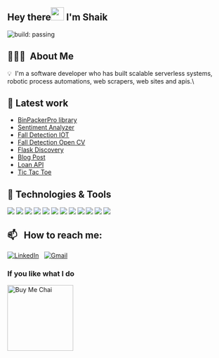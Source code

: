 ## Hey there<img src="https://raw.githubusercontent.com/MartinHeinz/MartinHeinz/master/wave.gif" width="30px"> I'm Shaik
![build: passing](https://img.shields.io/badge/build-passing-success)


## 👨🏻‍💻 &nbsp;About Me

💡 &nbsp;I'm a software developer who has built scalable serverless systems, robotic process automations, web scrapers, web sites and apis.\

## 🔧 Latest work
- [BinPackerPro library](https://pypi.org/project/BinPackerPro/)
- [Sentiment Analyzer](https://github.com/xhiccupx/sentiment-analyzer)
- [Fall Detection IOT](https://github.com/xhiccupx/fall-detection-IOT)
- [Fall Detection Open CV](https://github.com/xhiccupx/fall-detection)
- [Flask Discovery](https://github.com/xhiccupx/fall-detection)
- [Blog Post](https://github.com/xhiccupx/blogpost)
- [Loan API](https://github.com/xhiccupx/loan-api)
- [Tic Tac Toe](https://github.com/xhiccupx/tic-tac-toe)


## 🔧 Technologies & Tools
![](https://img.shields.io/badge/Code-Java-informational?style=flat&logo=java&logoColor=white&color=2bbc8a)
![](https://img.shields.io/badge/Code-Python-informational?style=flat&logo=python&logoColor=white&color=2bbc8a)
![](https://img.shields.io/badge/Code-JavaScript-informational?style=flat&logo=javascript&logoColor=white&color=2bbc8a)
![](https://img.shields.io/badge/Tools-PostgreSQL-informational?style=flat&logo=postgresql&logoColor=white&color=2bbc8a)
![](https://img.shields.io/badge/Tools-MySQL-informational?style=flat&logo=mysql&logoColor=white&color=2bbc8a)
![](https://img.shields.io/badge/Tools-MongoDB-informational?style=flat&logo=mongodb&logoColor=white&color=2bbc8a)
![](https://img.shields.io/badge/Tools-Docker-informational?style=flat&logo=docker&logoColor=white&color=2bbc8a)
![](https://img.shields.io/badge/Tools-Kubernetes-informational?style=flat&logo=kubernetes&logoColor=white&color=2bbc8a)
![](https://img.shields.io/badge/Cloud-AWS-informational?style=flat&logo=amazonaws&logoColor=white&color=2bbc8a)
![](https://img.shields.io/badge/Editor-Eclipse-informational?style=flat&logo=eclipseide&logoColor=white&color=2bbc8a)
![](https://img.shields.io/badge/Editor-VSCode-informational?style=flat&logo=visualstudiocode&logoColor=white&color=2bbc8a)
![](https://img.shields.io/badge/Editor-PyCharm-informational?style=flat&logo=pycharm&logoColor=white&color=2bbc8a)

## 📫 &nbsp; How to reach me:

<a href="https://www.linkedin.com/in/shaik-a-502380213/"><img alt="LinkedIn" src="https://img.shields.io/badge/linkedin%20-%230077B5.svg?&style=flat&logo=linkedin&logoColor=white"/></a> &nbsp;
<a href="mailto:smdar7@gmail.com"><img alt="Gmail" src="https://img.shields.io/badge/Gmail-D14836?style=flat&logo=gmail&logoColor=white" /></a> &nbsp;

### If you like what I do
<a href="https://www.buymeacoffee.com/kanmaytacker" target="_blank"><img src="https://cdn.buymeacoffee.com/buttons/v2/default-red.png" alt="Buy Me Chai" width="150" ></a>
